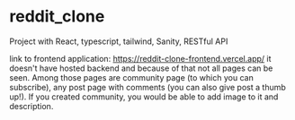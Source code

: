 # reddit_clone
Project with React, typescript, tailwind, Sanity, RESTful API

link to frontend application:
https://reddit-clone-frontend.vercel.app/
it doesn't have hosted backend and because of that not all pages can be seen.
Among those pages are community page (to which you can subscribe), any post page with comments (you can also give post a thumb up!). If you created community, you would be able to add image to it and description.
